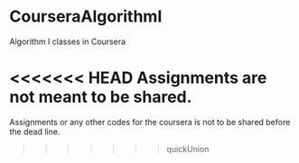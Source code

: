 CourseraAlgorithmI
==================

Algorithm I classes in Coursera

<<<<<<< HEAD
Assignments are not meant to be shared.
=======
Assignments or any other codes for the coursera is not to be shared before the dead line.
>>>>>>> quickUnion
